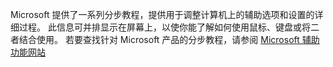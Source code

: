 Microsoft 提供了一系列分步教程，提供用于调整计算机上的辅助选项和设置的详细过程。 此信息可并排显示在屏幕上，以使你能了解如何使用鼠标、键盘或将二者结合使用。 若要查找针对 Microsoft 产品的分步教程，请参阅 [Microsoft 辅助功能网站](http://go.microsoft.com/fwlink/?LinkId=8431)

<!--HONumber=May16_HO2-->


